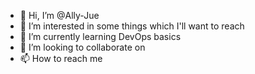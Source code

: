 - 👋 Hi, I’m @Ally-Jue
- 👀 I’m interested in some things which I'll want to reach 
- 🌱 I’m currently learning DevOps basics 
- 💞️ I’m looking to collaborate on 
- 📫 How to reach me 

<!---
Ally-Jue/Ally-Jue is a ✨ special ✨ repository because its `README.md` (this file) appears on your GitHub profile.
You can click the Preview link to take a look at your changes.
--->
